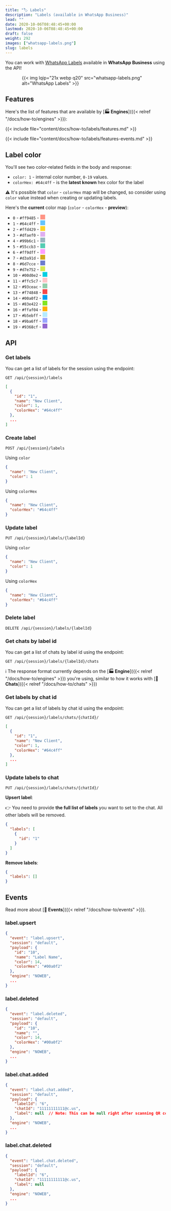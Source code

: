 ```yaml
---
title: "🏷️ Labels"
description: "Labels (available in WhatsApp Business)"
lead: ""
date: 2020-10-06T08:48:45+00:00
lastmod: 2020-10-06T08:48:45+00:00
draft: false
weight: 292
images: ["whatsapp-labels.png"]
slug: labels
---
```


You can work with [WhatsApp Labels](https://faq.whatsapp.com/3398508707096369/?cms_platform=android)
available in **WhatsApp Business** using the API!

<div style="width: 400px; margin: 0 auto;">
{{< img lqip="21x webp q20" src="whatsapp-labels.png" alt="WhatsApp Labels" >}}
</div>

## Features

Here's the list of features that are available by [**🏭 Engines**]({{< relref "/docs/how-to/engines" >}}):

{{< include file="content/docs/how-to/labels/features.md" >}}

{{< include file="content/docs/how-to/labels/features-events.md" >}}

## Label color

You'll see two color-related fields in the body and response:

- `color: 1` - internal color number, `0-19` values.
- `colorHex: #64c4ff` - is the **latest known** hex color for the label

⚠️ It's possible that `color` - `colorHex` map will be changed, so consider using `color` value instead
when creating or updating labels.

Here's the **current** color map (`color` - `colorHex` - **preview**):

- `0` - `#ff9485` - <span style="display:inline-block;width:15px;height:15px;background-color:#ff9485;"></span>
- `1` - `#64c4ff` - <span style="display:inline-block;width:15px;height:15px;background-color:#64c4ff;"></span>
- `2` - `#ffd429` - <span style="display:inline-block;width:15px;height:15px;background-color:#ffd429;"></span>
- `3` - `#dfaef0` - <span style="display:inline-block;width:15px;height:15px;background-color:#dfaef0;"></span>
- `4` - `#99b6c1` - <span style="display:inline-block;width:15px;height:15px;background-color:#99b6c1;"></span>
- `5` - `#55ccb3` - <span style="display:inline-block;width:15px;height:15px;background-color:#55ccb3;"></span>
- `6` - `#ff9dff` - <span style="display:inline-block;width:15px;height:15px;background-color:#ff9dff;"></span>
- `7` - `#d3a91d` - <span style="display:inline-block;width:15px;height:15px;background-color:#d3a91d;"></span>
- `8` - `#6d7cce` - <span style="display:inline-block;width:15px;height:15px;background-color:#6d7cce;"></span>
- `9` - `#d7e752` - <span style="display:inline-block;width:15px;height:15px;background-color:#d7e752;"></span>
- `10` - `#00d0e2` - <span style="display:inline-block;width:15px;height:15px;background-color:#00d0e2;"></span>
- `11` - `#ffc5c7` - <span style="display:inline-block;width:15px;height:15px;background-color:#ffc5c7;"></span>
- `12` - `#93ceac` - <span style="display:inline-block;width:15px;height:15px;background-color:#93ceac;"></span>
- `13` - `#f74848` - <span style="display:inline-block;width:15px;height:15px;background-color:#f74848;"></span>
- `14` - `#00a0f2` - <span style="display:inline-block;width:15px;height:15px;background-color:#00a0f2;"></span>
- `15` - `#83e422` - <span style="display:inline-block;width:15px;height:15px;background-color:#83e422;"></span>
- `16` - `#ffaf04` - <span style="display:inline-block;width:15px;height:15px;background-color:#ffaf04;"></span>
- `17` - `#b5ebff` - <span style="display:inline-block;width:15px;height:15px;background-color:#b5ebff;"></span>
- `18` - `#9ba6ff` - <span style="display:inline-block;width:15px;height:15px;background-color:#9ba6ff;"></span>
- `19` - `#9368cf` - <span style="display:inline-block;width:15px;height:15px;background-color:#9368cf;"></span>

## API

### Get labels

You can get a list of labels for the session using the endpoint:

```http request
GET /api/{session}/labels
```

```json { title="Response" }
[
  {
    "id": "1",
    "name": "New Client",
    "color": 1,
    "colorHex": "#64c4ff"
  },
  ...
]
```

### Create label

```http request
POST /api/{session}/labels
```

Using `color`

```json { title="Body" }
{
  "name": "New Client",
  "color": 1
}
```

Using `colorHex`

```json { title="Body" }
{
  "name": "New Client",
  "colorHex": "#64c4ff"
}
```

### Update label

```http request
PUT /api/{session}/labels/{labelId}
```

Using `color`

```json { title="Body" }
{
  "name": "New Client",
  "color": 1
}
```

Using `colorHex`

```json { title="Body" }
{
  "name": "New Client",
  "colorHex": "#64c4ff"
}
```

### Delete label

```http request
DELETE /api/{session}/labels/{labelId}
```

### Get chats by label id

You can get a list of chats by label id using the endpoint:

```http request
GET /api/{session}/labels/{labelId}/chats
```

ℹ️ The response format currently depends on the
[**🏭 Engine**]({{< relref "/docs/how-to/engines" >}})
you're using,
similar to how it works with
[**💬 Chats**]({{< relref "/docs/how-to/chats" >}})

### Get labels by chat id

You can get a list of labels by chat id using the endpoint:

```http request
GET /api/{session}/labels/chats/{chatId}/
```

```json { title="Response" }
[
  {
    "id": "1",
    "name": "New Client",
    "color": 1,
    "colorHex": "#64c4ff"
  },
  ...
]
```

### Update labels to chat

```http request
PUT /api/{session}/labels/chats/{chatId}/
```

**Upsert label**:

👉 You need to provide **the full list of labels** you want to set to the chat. All other labels will be removed.

```json { title="Body" }
{
  "labels": [
    {
      "id": "1"
    }
  ]
}
```

**Remove labels**:

```json { title="Body" }
{
  "labels": []
}
```

## Events

Read more about
[**🔄 Events**]({{< relref "/docs/how-to/events" >}}).

### label.upsert

```json { title="label.upsert" }
{
  "event": "label.upsert",
  "session": "default",
  "payload": {
    "id": "10",
    "name": "Label Name",
    "color": 14,
    "colorHex": "#00a0f2"
  },
  "engine": "NOWEB",
  ...
}

```

### label.deleted

```json { title="label.deleted" }
{
  "event": "label.deleted",
  "session": "default",
  "payload": {
    "id": "10",
    "name": "",
    "color": 14,
    "colorHex": "#00a0f2"
  },
  "engine": "NOWEB",
  ...
}

```

### label.chat.added

```json { title="label.chat.added" }
{
  "event": "label.chat.added",
  "session": "default",
  "payload": {
    "labelId": "6",
    "chatId": "11111111111@c.us",
    "label": null  // Note: This can be null right after scanning QR code
  },
  "engine": "NOWEB",
  ...
}
```

### label.chat.deleted

```json { title="label.chat.deleted" }
{
  "event": "label.chat.deleted",
  "session": "default",
  "payload": {
    "labelId": "6",
    "chatId": "11111111111@c.us",
    "label": null
  },
  "engine": "NOWEB",
  ...
}
```
